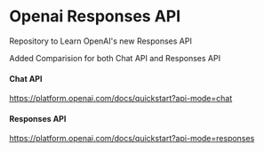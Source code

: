 # Openai Responses API
Repository to Learn OpenAI's new Responses API

Added Comparision for both Chat API and Responses API

#### Chat API
https://platform.openai.com/docs/quickstart?api-mode=chat


#### Responses API
https://platform.openai.com/docs/quickstart?api-mode=responses